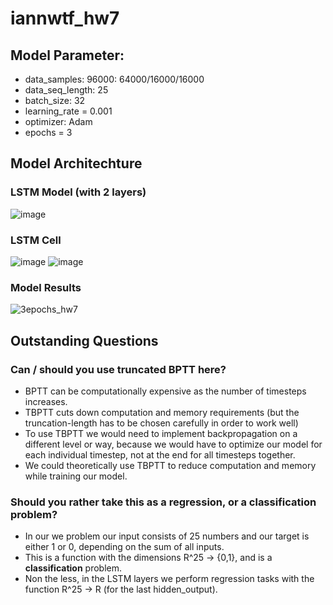 # iannwtf_hw7

## Model Parameter:
  - data_samples: 96000: 64000/16000/16000
  - data_seq_length: 25
  - batch_size: 32
  - learning_rate = 0.001
  - optimizer: Adam
  - epochs = 3

## Model Architechture
### LSTM Model (with 2 layers)
  ![image](https://user-images.githubusercontent.com/93341845/145704957-ece79ffb-d57f-41a8-b70c-2cfe8ac8587f.png)
### LSTM Cell
  ![image](https://user-images.githubusercontent.com/93341845/145704583-9f63d377-782d-4229-84bb-006cd47af13a.png)
  ![image](https://user-images.githubusercontent.com/93341845/145704114-983bc81e-0347-425f-adcc-afbb291faa6c.png)
### Model Results
  ![3epochs_hw7](https://user-images.githubusercontent.com/93341845/145713794-531c2c44-fa95-4547-9983-329ffaf0a1da.png)


## Outstanding Questions
### Can / should you use truncated BPTT here?
- BPTT can be computationally expensive as the number of timesteps increases.
- TBPTT cuts down computation and memory requirements (but the truncation-length has to be chosen carefully in order to work well)
- To use TBPTT we would need to implement backpropagation on a different level or way, because we would have to optimize our model for each individual timestep, not at the end for all timesteps together.
-  We could theoretically use TBPTT to reduce computation and memory while training our model.


### Should you rather take this as a regression, or a classification problem?
- In our we problem our input consists of 25 numbers and our target is either 1 or 0, depending on the sum of all inputs.
- This is a function with the dimensions R^25 -> {0,1}, and is a **classification** problem.
- Non the less, in the LSTM layers we perform regression tasks with the function R^25 -> R (for the last hidden_output).


